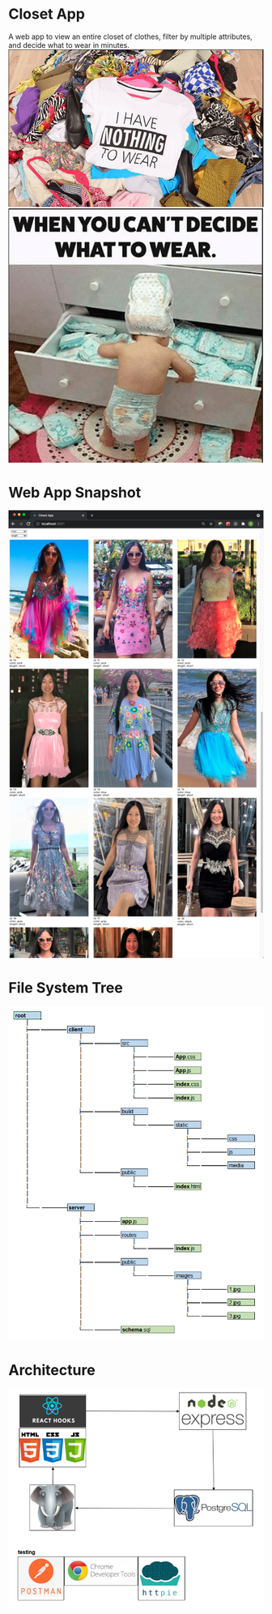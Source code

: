 # Closet App
A web app to view an entire closet of clothes, filter by multiple attributes, and decide what to wear in minutes. 
![nothingToWear.jpg](./server/public/images/nothingToWear.jpg) ![cantDecideWhatToWear.jpg](./server/public/images/cantDecideWhatToWear.jpg)

# Web App Snapshot
![webAppSnapshot.jpg](./server/public/images/webAppSnapshot.jpg)

# File System Tree
![fileSystemTree.jpg](./server/public/images/fileSystemTree.jpg)

# Architecture
![architecture.jpg](./server/public/images/architecture.jpg)